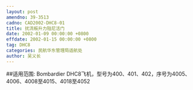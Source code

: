 ```yaml
---
layout: post
amendno: 39-3513
cadno: CAD2002-DHC8-01
title: 扰流板升力阻尼活门
date: 2002-01-09 00:00:00 +0800
effdate: 2002-01-15 00:00:00 +0800
tag: DHC8
categories: 民航华东管理局适航处
author: 吴义长
---
```


##适用范围:
Bombardier DHC8飞机，型号为400、401、402，序号为4005、4006、4008至4015、4018至4052

